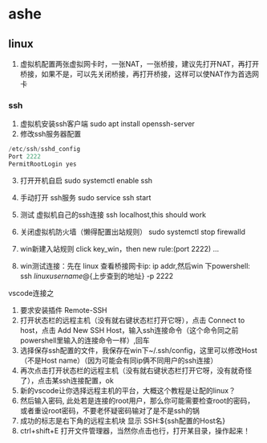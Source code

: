 # ashe

## linux

1. 虚拟机配置两张虚拟网卡时，一张NAT，一张桥接，建议先打开NAT，再打开桥接，如果不是，可以先关闭桥接，再打开桥接，这样可以使NAT作为首选网卡

### ssh

1. 虚拟机安装ssh客户端 sudo apt install openssh-server
2. 修改ssh服务器配置
```cpp
/etc/ssh/sshd_config
Port 2222
PermitRootLogin yes
```
3. 打开开机自启 sudo systemctl enable ssh
4. 手动打开 ssh服务 sudo service ssh start
5. 测试 虚拟机自己的ssh连接 ssh localhost,this should work
6. 关闭虚拟机防火墙（懒得配置出站规则） sudo systemctl stop firewalld

7. win新建入站规则  click key_win，then new rule:(port 2222) ...
8. win测试连接：先在 linux 查看桥接网卡ip: ip addr,然后win 下powershell: ssh ${linux user name}@${上步查到的地址} -p 2222

vscode连接之

1. 要求安装插件 Remote-SSH
2. 打开状态栏的远程主机（没有就右键状态栏打开它呀），点击 Connect to host，点击 Add New SSH Host，输入ssh连接命令（这个命令同之前powershell里输入的连接命令一样）,回车
3. 选择保存ssh配置的文件，我保存在win下~/.ssh/config，这里可以修改Host（不是Host name）（因为可能会有同ip俩不同用户的ssh连接）
4. 再次点击打开状态栏的远程主机（没有就右键状态栏打开它呀，没有就奇怪了），点击某ssh连接配置，ok
5. 新的vscode让你选择远程主机的平台，大概这个教程是让配的linux？
6. 然后输入密码, 此处若是连接的root用户，那么你可能需要检查root的密码，或者重设root密码，不要老怀疑密码输对了是不是ssh的锅
7. 成功的标志是右下角的远程主机块 显示 SSH:${ssh配置的Host名}
8. ctrl+shift+E 打开文件管理器，当然你点击也行，打开某目录，操作起来！
   
   